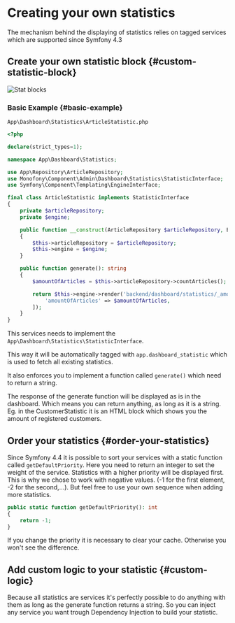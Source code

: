 # Creating your own statistics

The mechanism behind the displaying of statistics relies on tagged services which are supported since Symfony 4.3

## Create your own statistic block {#custom-statistic-block}

![Stat blocks](/build/images/stat-blocks.png)

### Basic Example {#basic-example}

`App\Dashboard\Statistics\ArticleStatistic.php`
```php
<?php

declare(strict_types=1);

namespace App\Dashboard\Statistics;

use App\Repository\ArticleRepository;
use Monofony\Component\Admin\Dashboard\Statistics\StatisticInterface;
use Symfony\Component\Templating\EngineInterface;

final class ArticleStatistic implements StatisticInterface
{
    private $articleRepository;
    private $engine;

    public function __construct(ArticleRepository $articleRepository, EngineInterface $engine)
    {
        $this->articleRepository = $articleRepository;
        $this->engine = $engine;
    }

    public function generate(): string
    {
        $amountOfArticles = $this->articleRepository->countArticles();

        return $this->engine->render('backend/dashboard/statistics/_amount_of_articles.html.twig', [
            'amountOfArticles' => $amountOfArticles,
        ]);
    }
}
```

This services needs to implement the ``App\Dashboard\Statistics\StatisticInterface``.

This way it will be automatically tagged with ``app.dashboard_statistic`` which is used to fetch all existing statistics.

It also enforces you to implement a function called ``generate()`` which need to return a string.

<div class="block-note">
The response of the generate function will be displayed as is in the dashboard.
    Which means you can return anything, as long as it is a string.
    Eg. in the CustomerStatistic it is an HTML block which shows you the amount of registered customers.
</div>

## Order your statistics {#order-your-statistics}

Since Symfony 4.4 it is possible to sort your services with a static function called ``getDefaultPriority``.
Here you need to return an integer to set the weight of the service. Statistics with a higher priority will be displayed first.
This is why we chose to work with negative values. (-1 for the first element, -2 for the second,...).
But feel free to use your own sequence when adding more statistics.

```php
public static function getDefaultPriority(): int
{
    return -1;
}
```

<div class="block-warning">
If you change the priority it is necessary to clear your cache. Otherwise you won't see the difference.
</div>

## Add custom logic to your statistic {#custom-logic}

Because all statistics are services it's perfectly possible to do anything with them as long as the generate function
returns a string. So you can inject any service you want trough Dependency Injection to build your statistic.
